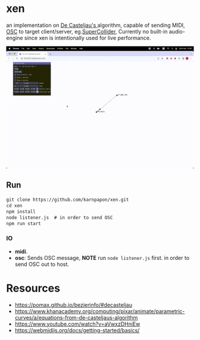 # xen

an implementation on [ De Casteljau's ](https://en.wikipedia.org/wiki/De_Casteljau%27s_algorithm) algorithm, capable of sending MIDI, [OSC](https://en.wikipedia.org/wiki/Open_Sound_Control) to target client/server, eg.[SuperCollider](https://supercollider.github.io/), Currently no built-in audio-engine since xen is intentionally used for live performance.

<img src="./src/imgs/ss3.gif">

## Run

```
git clone https://github.com/karnpapon/xen.git
cd xen
npm install
node listener.js  # in order to send OSC
npm run start
```

### IO

- **midi**.
- **osc**: Sends OSC message, **NOTE** run `node listener.js` first. in order to send OSC out to host.

# Resources
- https://pomax.github.io/bezierinfo/#decasteljau
- https://www.khanacademy.org/computing/pixar/animate/parametric-curves/a/equations-from-de-casteljaus-algorithm
- https://www.youtube.com/watch?v=aVwxzDHniEw
- https://webmidijs.org/docs/getting-started/basics/